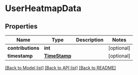 # UserHeatmapData

## Properties
Name | Type | Description | Notes
------------ | ------------- | ------------- | -------------
**contributions** | **int** |  | [optional] 
**timestamp** | [**TimeStamp**](TimeStamp.md) |  | [optional] 

[[Back to Model list]](../README.md#documentation-for-models) [[Back to API list]](../README.md#documentation-for-api-endpoints) [[Back to README]](../README.md)

